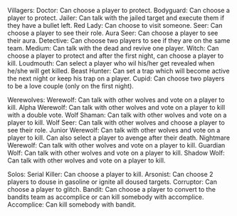
Villagers:
Doctor: Can choose a player to protect.
Bodyguard: Can choose a player to protect.
Jailer: Can talk with the jailed target and execute them if they have a bullet left.
Red Lady: Can choose to visit someone.
Seer: Can choose a player to see their role.
Aura Seer: Can choose a player to see their aura.
Detective: Can choose two players to see if they are on the same team.
Medium: Can talk with the dead and revive one player.
Witch: Can choose a player to protect and after the first night, can choose a player to kill.
Loudmouth: Can select a player who wil his/her get revealed when he/she will get killed.
Beast Hunter: Can set a trap which will become active the next night or keep his trap on a player.
Cupid: Can choose two players to be a love couple (only on the first night).

Werewolves:
Werewolf: Can talk with other wolves and vote on a player to kill.
Alpha Werewolf: Can talk with other wolves and vote on a player to kill with a double vote.
Wolf Shaman: Can talk with other wolves and vote on a player to kill.
Wolf Seer: Can talk with other wolves and choose a player to see their role.
Junior Werewolf: Can talk with other wolves and vote on a player to kill. Can also select a player to avenge after their death.
Nightmare Werewolf: Can talk with other wolves and vote on a player to kill.
Guardian Wolf: Can talk with other wolves and vote on a player to kill.
Shadow Wolf: Can talk with other wolves and vote on a player to kill.

Solos:
Serial Killer: Can choose a player to kill.
Arsonist: Can choose 2 players to douse in gasoline or ignite all doused targets.
Corruptor: Can choose a player to glitch.
Bandit: Can choose a player to convert to the bandits team as accomplice or can kill somebody with accomplice.
Accomplice: Can kill somebody with bandit.
